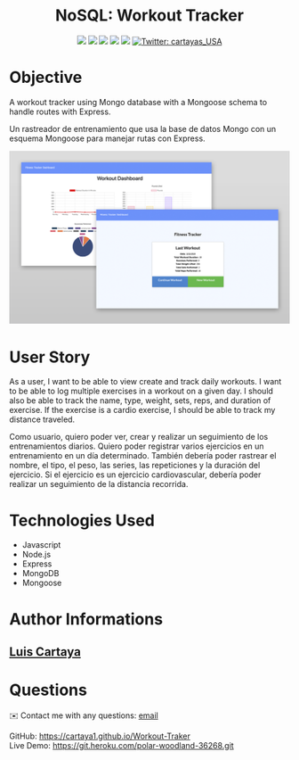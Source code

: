 <h1 align="center">NoSQL: Workout Tracker</h1>
  
<p align="center">
    <img src="https://img.shields.io/github/repo-size/cartaya1/A_Regular_Expression" />
    <img src="https://img.shields.io/github/languages/top/cartaya1/A_Regular_Expression"  />
    <img src="https://img.shields.io/github/issues/cartaya1/A_Regular_Expression" />
    <img src="https://img.shields.io/github/last-commit/cartaya1/A_Regular_Expression" >
    <a href="https://github.com/cartaya1"><img src="https://img.shields.io/github/followers/cartaya1?style=social" target="_blank" /></a>
    <a href="https://twitter.com/cartayas_USA">
        <img alt="Twitter: cartayas_USA" src="https://img.shields.io/twitter/follow/cartayas_USA.svg?style=social" target="_blank" />
    </a>
</p>

# Objective
A workout tracker using Mongo database with a Mongoose schema to handle routes with Express.

Un rastreador de entrenamiento que usa la base de datos Mongo con un esquema Mongoose para manejar rutas con Express.

![fitnesstracker](./public/sample.png)

# User Story
As a user, I want to be able to view create and track daily workouts. I want to be able to log multiple exercises in a workout on a given day. I should also be able to track the name, type, weight, sets, reps, and duration of exercise. If the exercise is a cardio exercise, I should be able to track my distance traveled.

Como usuario, quiero poder ver, crear y realizar un seguimiento de los entrenamientos diarios. Quiero poder registrar varios ejercicios en un entrenamiento en un día determinado. También debería poder rastrear el nombre, el tipo, el peso, las series, las repeticiones y la duración del ejercicio. Si el ejercicio es un ejercicio cardiovascular, debería poder realizar un seguimiento de la distancia recorrida.

# Technologies Used
* Javascript
* Node.js
* Express
* MongoDB
* Mongoose

# Author Informations

## [Luis Cartaya](https://github.com/cartaya1)

# Questions
✉️ Contact me with any questions: [email](mailto:cartaya1@msn.com) 
 
GitHub: https://cartaya1.github.io/Workout-Traker </br>
Live Demo: https://git.heroku.com/polar-woodland-36268.git</br>
